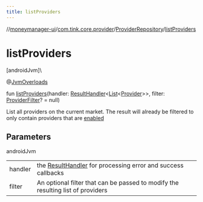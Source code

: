 ```yaml
---
title: listProviders
---
```

//[moneymanager-ui](../../../index.html)/[com.tink.core.provider](../index.html)/[ProviderRepository](index.html)/[listProviders](list-providers.html)



# listProviders



[androidJvm]\




@[JvmOverloads](https://kotlinlang.org/api/latest/jvm/stdlib/kotlin.jvm/-jvm-overloads/index.html)



fun [listProviders](list-providers.html)(handler: [ResultHandler](../../com.tink.service.handler/-result-handler/index.html)&lt;[List](https://kotlinlang.org/api/latest/jvm/stdlib/kotlin.collections/-list/index.html)&lt;[Provider](../../com.tink.model.provider/-provider/index.html)&gt;&gt;, filter: [ProviderFilter](../../com.tink.service.provider/-provider-filter/index.html)? = null)



List all providers on the current market. The result will already be filtered to only contain providers that are [enabled](../../com.tink.model.provider/-provider/-status/-e-n-a-b-l-e-d/index.html)



## Parameters


androidJvm

| | |
|---|---|
| handler | the [ResultHandler](../../com.tink.service.handler/-result-handler/index.html) for processing error and success callbacks |
| filter | An optional filter that can be passed to modify the resulting list of providers |




